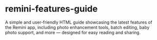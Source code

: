 # remini-features-guide
A simple and user-friendly HTML guide showcasing the latest features of the Remini app, including photo enhancement tools, batch editing, baby photo support, and more — designed for easy reading and sharing.
